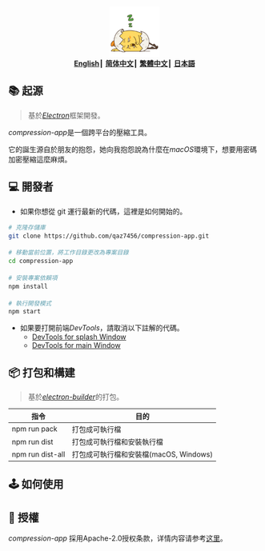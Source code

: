 <div align='center'>
  <img src='https://github.com/qaz7456/compression-app/blob/main/front-end/images/sleep.gif' width='100' />
</div>

<div align='center'>
  <b><a href='../README.md' title='Read this page in English'>English</a></b>┃
  <b><a href='README.zh-CHS.md' title='用中文阅读此页面'>简体中文</a></b>┃
  <b><a href='README.zh-CHT.md' title='用中文閱讀此頁面'>繁體中文</a></b>┃
  <b><a href='README.ja-JP.md' title='このページを日本語で読む'>日本語</a></b>
</div>

## 📚 起源
> 基於[*Electron*][2]框架開發。

*compression-app*是一個跨平台的壓縮工具。

它的誕生源自於朋友的抱怨，她向我抱怨說為什麼在*macOS*環境下，想要用密碼加密壓縮這麼麻煩。

## 💻 開發者
- 如果你想從 git 運行最新的代碼，這裡是如何開始的。
```bash
# 克隆存儲庫
git clone https://github.com/qaz7456/compression-app.git

# 移動當前位置，將工作目錄更改為專案目錄
cd compression-app

# 安裝專案依賴項
npm install

# 執行開發模式
npm start
```
- 如果要打開前端*DevTools*，請取消以下註解的代碼。
  - [DevTools for splash Window][4]
  - [DevTools for main Window][5]

## 📦 打包和構建
> 基於[*electron-builder*][3]的打包。

|  指令  |  目的  |
|    ---    |   ---     |
|  npm run pack | 打包成可執行檔  |
|  npm run dist  |  打包成可執行檔和安裝執行檔 |
|  npm run dist-all |  打包成可執行檔和安裝檔(macOS, Windows) |


## 🕹️ 如何使用
[](https://user-images.githubusercontent.com/25022140/182281916-a472cf4e-9dab-4b49-932b-499d2658ce88.webm)

## 📄 授權
*compression-app* 採用Apache-2.0授权条款，详情内容请参考[这里][6]。

[1]: https://github.com/qaz7456/compression-app/blob/main/front-end/images/sleep.gif
[2]: https://www.electronjs.org/docs/latest/
[3]: https://www.electron.build/
[4]: https://github.com/qaz7456/compression-app/blob/main/main.js#L41
[5]: https://github.com/qaz7456/compression-app/blob/main/main.js#L84
[6]: https://github.com/qaz7456/compression-app/blob/HEAD/LICENSE